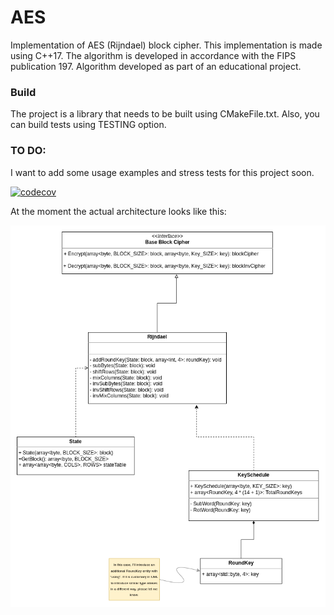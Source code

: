 # AES

Implementation of AES (Rijndael) block cipher. This implementation is made using C++17. The algorithm is developed in
accordance with the FIPS publication 197. Algorithm developed as part of an educational project.

### Build
The project is a library that needs to be built using CMakeFile.txt.
Also, you can build tests using TESTING option.

### TO DO:
I want to add some usage examples and stress tests for this project soon.

[![codecov](https://codecov.io/gh/dunaitseva/AES/branch/main/graph/badge.svg?token=0002QPAO0Y)](https://codecov.io/gh/dunaitseva/AES)

At the moment the actual architecture looks like this:

<img src="./arch/AES_UML.png" alt="My cool logo"/>
